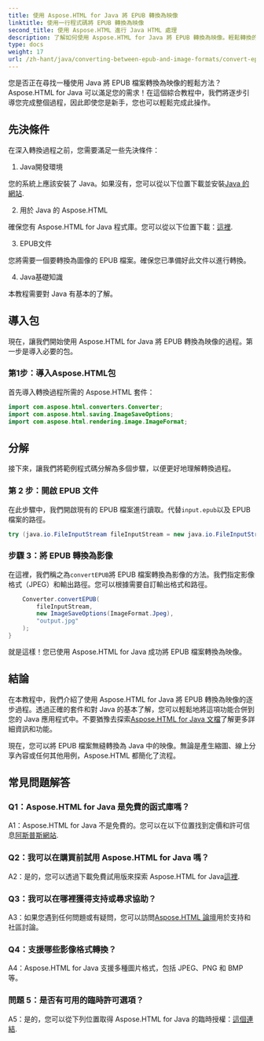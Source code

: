 ```yaml
---
title: 使用 Aspose.HTML for Java 將 EPUB 轉換為映像
linktitle: 使用一行程式碼將 EPUB 轉換為映像
second_title: 使用 Aspose.HTML 進行 Java HTML 處理
description: 了解如何使用 Aspose.HTML for Java 將 EPUB 轉換為映像。輕鬆轉換的逐步指南。
type: docs
weight: 17
url: /zh-hant/java/converting-between-epub-and-image-formats/convert-epub-to-image-single-line/
---
```

您是否正在尋找一種使用 Java 將 EPUB 檔案轉換為映像的輕鬆方法？ Aspose.HTML for Java 可以滿足您的需求！在這個綜合教程中，我們將逐步引導您完成整個過程，因此即使您是新手，您也可以輕鬆完成此操作。 

## 先決條件

在深入轉換過程之前，您需要滿足一些先決條件：

1. Java開發環境

您的系統上應該安裝了 Java。如果沒有，您可以從以下位置下載並安裝[Java 的網站](https://www.java.com/en/download/).

2. 用於 Java 的 Aspose.HTML

確保您有 Aspose.HTML for Java 程式庫。您可以從以下位置下載：[這裡](https://releases.aspose.com/html/java/).

3. EPUB文件

您將需要一個要轉換為圖像的 EPUB 檔案。確保您已準備好此文件以進行轉換。

4. Java基礎知識

本教程需要對 Java 有基本的了解。

## 導入包

現在，讓我們開始使用 Aspose.HTML for Java 將 EPUB 轉換為映像的過程。第一步是導入必要的包。

### 第1步：導入Aspose.HTML包

首先導入轉換過程所需的 Aspose.HTML 套件：

```java
import com.aspose.html.converters.Converter;
import com.aspose.html.saving.ImageSaveOptions;
import com.aspose.html.rendering.image.ImageFormat;
```

## 分解

接下來，讓我們將範例程式碼分解為多個步驟，以便更好地理解轉換過程。

### 第 2 步：開啟 EPUB 文件

在此步驟中，我們開啟現有的 EPUB 檔案進行讀取。代替`input.epub`以及 EPUB 檔案的路徑。

```java
try (java.io.FileInputStream fileInputStream = new java.io.FileInputStream("input.epub")) {
```

### 步驟 3：將 EPUB 轉換為影像

在這裡，我們稱之為`convertEPUB`將 EPUB 檔案轉換為影像的方法。我們指定影像格式（JPEG）和輸出路徑。您可以根據需要自訂輸出格式和路徑。

```java
    Converter.convertEPUB(
        fileInputStream,
        new ImageSaveOptions(ImageFormat.Jpeg),
        "output.jpg"
    );
}
```

就是這樣！您已使用 Aspose.HTML for Java 成功將 EPUB 檔案轉換為映像。

## 結論

在本教程中，我們介紹了使用 Aspose.HTML for Java 將 EPUB 轉換為映像的逐步過程。透過正確的套件和對 Java 的基本了解，您可以輕鬆地將這項功能合併到您的 Java 應用程式中。不要猶豫去探索[Aspose.HTML for Java 文檔](https://reference.aspose.com/html/java/)了解更多詳細資訊和功能。

現在，您可以將 EPUB 檔案無縫轉換為 Java 中的映像。無論是產生縮圖、線上分享內容或任何其他用例，Aspose.HTML 都簡化了流程。

## 常見問題解答

### Q1：Aspose.HTML for Java 是免費的函式庫嗎？

 A1：Aspose.HTML for Java 不是免費的。您可以在以下位置找到定價和許可信息[阿斯普斯網站](https://purchase.aspose.com/buy).

### Q2：我可以在購買前試用 Aspose.HTML for Java 嗎？

A2：是的，您可以透過下載免費試用版來探索 Aspose.HTML for Java[這裡](https://releases.aspose.com/html/java).

### Q3：我可以在哪裡獲得支持或尋求協助？

 A3：如果您遇到任何問題或有疑問，您可以訪問[Aspose.HTML 論壇](https://forum.aspose.com/)用於支持和社區討論。

### Q4：支援哪些影像格式轉換？

A4：Aspose.HTML for Java 支援多種圖片格式，包括 JPEG、PNG 和 BMP 等。

### 問題 5：是否有可用的臨時許可選項？

 A5：是的，您可以從下列位置取得 Aspose.HTML for Java 的臨時授權：[這個連結](https://purchase.aspose.com/temporary-license/).